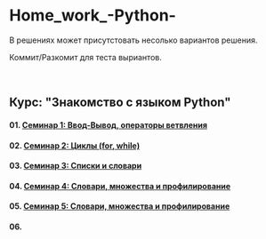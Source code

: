 # Home_work_-Python-
В решениях может присутстовать несолько вариантов решения. 

Коммит/Разкомит для теста выриантов.


<br>

## Курс: "Знакомство с языком Python"

#### 01. [Семинар 1: Ввод-Вывод, операторы ветвления](https://github.com/K-Alex-a/HomeWork_Introduction-to-_Python_coorse/tree/a9ad37d89b34b4acb3c95855898bb17864ab6569/Seminar_01)
#### 02. [Семинар 2: Циклы (for, while)](https://github.com/K-Alex-a/HomeWork_Introduction-to-_Python_coorse/tree/c243e9a76564d0684b85ff8e68895151dec488f6/Seminar_02)
#### 03. [Семинар 3: Списки и словари](https://github.com/K-Alex-a/HomeWork_Introduction-to-_Python_coorse/tree/a77ccab4b3d79cc477043c5e743616f90de98c25/Seminar_03)
#### 04. [Семинар 4: Словари, множества и профилирование](https://github.com/K-Alex-a/HomeWork_Introduction-to-_Python_coorse/tree/a77ccab4b3d79cc477043c5e743616f90de98c25/Seminar_04)
#### 05. [Семинар 5: Словари, множества и профилирование](https://github.com/K-Alex-a/HomeWork_Introduction-to-_Python_coorse/tree/33f0b42b19a41b0cb554fb71661061a6e2860551/Seminar_05)
#### 06. 